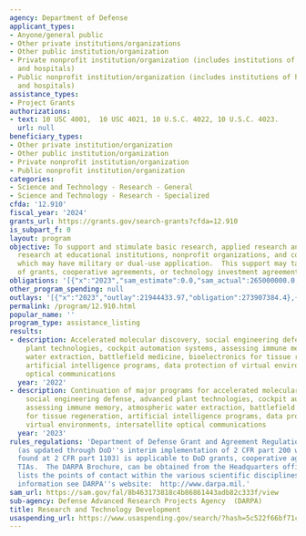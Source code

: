 ```yaml
---
agency: Department of Defense
applicant_types:
- Anyone/general public
- Other private institutions/organizations
- Other public institution/organization
- Private nonprofit institution/organization (includes institutions of higher education
  and hospitals)
- Public nonprofit institution/organization (includes institutions of higher education
  and hospitals)
assistance_types:
- Project Grants
authorizations:
- text: 10 USC 4001,  10 USC 4021, 10 U.S.C. 4022, 10 U.S.C. 4023.
  url: null
beneficiary_types:
- Other private institution/organization
- Other public institution/organization
- Private nonprofit institution/organization
- Public nonprofit institution/organization
categories:
- Science and Technology - Research - General
- Science and Technology - Research - Specialized
cfda: '12.910'
fiscal_year: '2024'
grants_url: https://grants.gov/search-grants?cfda=12.910
is_subpart_f: 0
layout: program
objective: To support and stimulate basic research, applied research and advanced
  research at educational institutions, nonprofit organizations, and commercial firms,
  which may have military or dual-use application.  This support may take the form
  of grants, cooperative agreements, or technology investment agreements (TIAs).
obligations: '[{"x":"2023","sam_estimate":0.0,"sam_actual":265000000.0,"usa_spending_actual":422620346.88},{"x":"2024","sam_estimate":0.0,"sam_actual":272000000.0,"usa_spending_actual":549152284.6},{"x":"2025","sam_estimate":0.0,"sam_actual":0.0,"usa_spending_actual":0.0}]'
other_program_spending: null
outlays: '[{"x":"2023","outlay":21944433.97,"obligation":273907384.4},{"x":"2024","outlay":5869075.99,"obligation":385890115.97},{"x":"2025","outlay":0.0,"obligation":0.0}]'
permalink: /program/12.910.html
popular_name: ''
program_type: assistance_listing
results:
- description: Accelerated molecular discovery, social engineering defense, advanced
    plant technologies, cockpit automation systems, assessing immune memory, atmospheric
    water extraction, battlefield medicine, bioelectronics for tissue regeneration,
    artificial intelligence programs, data protection of virtual environments, intersatellite
    optical communications
  year: '2022'
- description: Continuation of major programs for accelerated molecular discovery,
    social engineering defense, advanced plant technologies, cockpit automation systems,
    assessing immune memory, atmospheric water extraction, battlefield medicine, bioelectronics
    for tissue regeneration, artificial intelligence programs, data protection of
    virtual environments, intersatellite optical communications
  year: '2023'
rules_regulations: 'Department of Defense Grant and Agreement Regulations (DoDGARs)
  (as updated through DoD''s interim implementation of 2 CFR part 200 which can be
  found at 2 CFR part 1103) is applicable to DoD grants, cooperative agreements, and
  TIAs.  The DARPA Brochure, can be obtained from the Headquarters office. This publication
  lists the points of contact within the various scientific disciplines. For additional
  information see DARPA''s website:  http://www.darpa.mil.'
sam_url: https://sam.gov/fal/8b463173818c4b86861443adb82c333f/view
sub-agency: Defense Advanced Research Projects Agency  (DARPA)
title: Research and Technology Development
usaspending_url: https://www.usaspending.gov/search/?hash=5c522f66bf71c7abd2dac56205680b09
---
```

